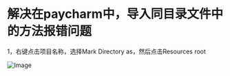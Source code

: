 # 解决在paycharm中，导入同目录文件中的方法报错问题

1，右键点击项目名称，选择Mark Directory as，然后点击Resources root

![Image]([image/1.png](https://github.com/khaki-77/git-/blob/main/image/3.png?raw=true))
